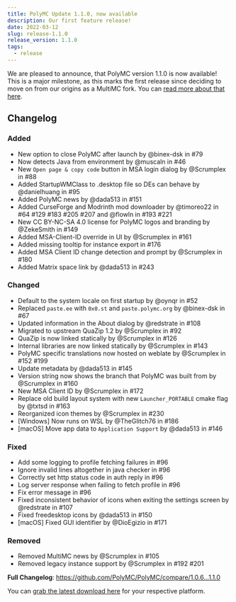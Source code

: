 ```yaml
---
title: PolyMC Update 1.1.0, now available
description: Our first feature release!
date: 2022-03-12
slug: release-1.1.0
release_version: 1.1.0
tags:
  - release
---
```


We are pleased to announce, that PolyMC version 1.1.0 is now available!
This is a major milestone, as this marks the first release since deciding to move on from our origins as a MultiMC fork.
You can [read more about that here](/news/moving-on).

## Changelog

### Added

- New option to close PolyMC after launch by @binex-dsk in #79
- Now detects Java from environment by @muscaln in #46
- New `Open page & copy code` button in MSA login dialog by @Scrumplex in #88
- Added StartupWMClass to .desktop file so DEs can behave by @danielhuang in #95
- Added PolyMC news by @dada513 in #151
- Added CurseForge and Modrinth mod downloader by @timoreo22 in #64 #129 #183 #205 #207 and @flowln in #193 #221
- New CC BY-NC-SA 4.0 license for PolyMC logos and branding by @ZekeSmith in #149
- Added MSA-Client-ID override in UI by @Scrumplex in #161
- Added missing tooltip for instance export in #176
- Added MSA Client ID change detection and prompt by @Scrumplex in #180
- Added Matrix space link by @dada513 in #243

### Changed

- Default to the system locale on first startup by @oynqr in #52
- Replaced `paste.ee` with `0x0.st` and `paste.polymc.org` by @binex-dsk in #67
- Updated information in the About dialog by @redstrate in #108
- Migrated to upstream QuaZip 1.2 by @Scrumplex in #92
- QuaZip is now linked statically by @Scrumplex in #126
- Internal libraries are now linked statically by @Scrumplex in #143
- PolyMC specific translations now hosted on weblate by @Scrumplex in #152 #199
- Update metadata by @dada513 in #145
- Version string now shows the branch that PolyMC was built from by @Scrumplex in #160
- New MSA Client ID by @Scrumplex in #172
- Replace old build layout system with new `Launcher_PORTABLE` cmake flag by @txtsd in #163
- Reorganized icon themes by @Scrumplex in #230
- [Windows] Now runs on WSL by @TheGlitch76 in #186
- [macOS] Move app data to `Application Support` by @dada513 in #146

### Fixed

- Add some logging to profile fetching failures in #96
- Ignore invalid lines altogether in java checker in #96
- Correctly set http status code in auth reply in #96
- Log server response when failing to fetch profile in #96
- Fix error message in #96
- Fixed inconsistent behavior of icons when exiting the settings screen by @redstrate in #107
- Fixed freedesktop icons by @dada513 in #150
- [macOS] Fixed GUI identifier by @DioEgizio in #171

### Removed

- Removed MultiMC news by @Scrumplex in #105
- Removed legacy instance support by @Scrumplex in #192 #201

**Full Changelog**: <https://github.com/PolyMC/PolyMC/compare/1.0.6...1.1.0>

You can [grab the latest download here](/download) for your respective platform.
